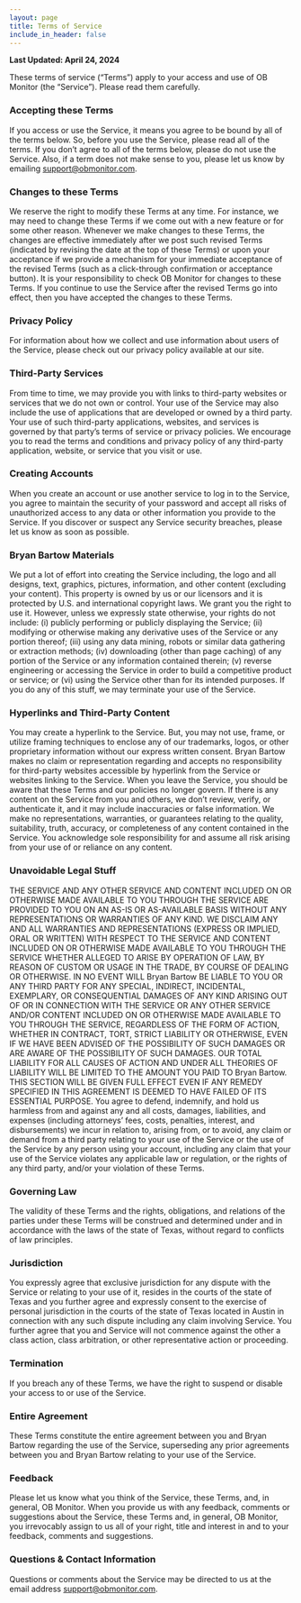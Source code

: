 ```yaml
---
layout: page
title: Terms of Service
include_in_header: false
---
```


**Last Updated: April 24, 2024**

These terms of service (“Terms”) apply to your access and use of OB Monitor (the “Service”). Please read them carefully.
### Accepting these Terms
If you access or use the Service, it means you agree to be bound by all of the terms below. So, before you use the Service, please read all of the terms. If you don’t agree to all of the terms below, please do not use the Service. Also, if a term does not make sense to you, please let us know by emailing [support@obmonitor.com](mailto://bryan@obmonitor.com).
### Changes to these Terms
We reserve the right to modify these Terms at any time. For instance, we may need to change these Terms if we come out with a new feature or for some other reason.
Whenever we make changes to these Terms, the changes are effective immediately after we post such revised Terms (indicated by revising the date at the top of these Terms) or upon your acceptance if we provide a mechanism for your immediate acceptance of the revised Terms (such as a click-through confirmation or acceptance button). It is your responsibility to check OB Monitor for changes to these Terms.
If you continue to use the Service after the revised Terms go into effect, then you have accepted the changes to these Terms.
### Privacy Policy
For information about how we collect and use information about users of the Service, please check out our privacy policy available at our site.
### Third-Party Services
From time to time, we may provide you with links to third-party websites or services that we do not own or control. Your use of the Service may also include the use of applications that are developed or owned by a third party. Your use of such third-party applications, websites, and services is governed by that party’s terms of service or privacy policies. We encourage you to read the terms and conditions and privacy policy of any third-party application, website, or service that you visit or use.
### Creating Accounts
When you create an account or use another service to log in to the Service, you agree to maintain the security of your password and accept all risks of unauthorized access to any data or other information you provide to the Service.
If you discover or suspect any Service security breaches, please let us know as soon as possible.
### Bryan Bartow Materials
We put a lot of effort into creating the Service including, the logo and all designs, text, graphics, pictures, information, and other content (excluding your content). This property is owned by us or our licensors and it is protected by U.S. and international copyright laws. We grant you the right to use it.
However, unless we expressly state otherwise, your rights do not include: (i) publicly performing or publicly displaying the Service; (ii) modifying or otherwise making any derivative uses of the Service or any portion thereof; (iii) using any data mining, robots or similar data gathering or extraction methods; (iv) downloading (other than page caching) of any portion of the Service or any information contained therein; (v) reverse engineering or accessing the Service in order to build a competitive product or service; or (vi) using the Service other than for its intended purposes. If you do any of this stuff, we may terminate your use of the Service.
### Hyperlinks and Third-Party Content
You may create a hyperlink to the Service. But, you may not use, frame, or utilize framing techniques to enclose any of our trademarks, logos, or other proprietary information without our express written consent.
Bryan Bartow makes no claim or representation regarding and accepts no responsibility for third-party websites accessible by hyperlink from the Service or websites linking to the Service. When you leave the Service, you should be aware that these Terms and our policies no longer govern.
If there is any content on the Service from you and others, we don’t review, verify, or authenticate it, and it may include inaccuracies or false information. We make no representations, warranties, or guarantees relating to the quality, suitability, truth, accuracy, or completeness of any content contained in the Service. You acknowledge sole responsibility for and assume all risk arising from your use of or reliance on any content.
### Unavoidable Legal Stuff
THE SERVICE AND ANY OTHER SERVICE AND CONTENT INCLUDED ON OR OTHERWISE MADE AVAILABLE TO YOU THROUGH THE SERVICE ARE PROVIDED TO YOU ON AN AS-IS OR AS-AVAILABLE BASIS WITHOUT ANY REPRESENTATIONS OR WARRANTIES OF ANY KIND. WE DISCLAIM ANY AND ALL WARRANTIES AND REPRESENTATIONS (EXPRESS OR IMPLIED, ORAL OR WRITTEN) WITH RESPECT TO THE SERVICE AND CONTENT INCLUDED ON OR OTHERWISE MADE AVAILABLE TO YOU THROUGH THE SERVICE WHETHER ALLEGED TO ARISE BY OPERATION OF LAW, BY REASON OF CUSTOM OR USAGE IN THE TRADE, BY COURSE OF DEALING OR OTHERWISE.
IN NO EVENT WILL Bryan Bartow BE LIABLE TO YOU OR ANY THIRD PARTY FOR ANY SPECIAL, INDIRECT, INCIDENTAL, EXEMPLARY, OR CONSEQUENTIAL DAMAGES OF ANY KIND ARISING OUT OF OR IN CONNECTION WITH THE SERVICE OR ANY OTHER SERVICE AND/OR CONTENT INCLUDED ON OR OTHERWISE MADE AVAILABLE TO YOU THROUGH THE SERVICE, REGARDLESS OF THE FORM OF ACTION, WHETHER IN CONTRACT, TORT, STRICT LIABILITY OR OTHERWISE, EVEN IF WE HAVE BEEN ADVISED OF THE POSSIBILITY OF SUCH DAMAGES OR ARE AWARE OF THE POSSIBILITY OF SUCH DAMAGES. OUR TOTAL LIABILITY FOR ALL CAUSES OF ACTION AND UNDER ALL THEORIES OF LIABILITY WILL BE LIMITED TO THE AMOUNT YOU PAID TO Bryan Bartow. THIS SECTION WILL BE GIVEN FULL EFFECT EVEN IF ANY REMEDY SPECIFIED IN THIS AGREEMENT IS DEEMED TO HAVE FAILED OF ITS ESSENTIAL PURPOSE.
You agree to defend, indemnify, and hold us harmless from and against any and all costs, damages, liabilities, and expenses (including attorneys’ fees, costs, penalties, interest, and disbursements) we incur in relation to, arising from, or to avoid, any claim or demand from a third party relating to your use of the Service or the use of the Service by any person using your account, including any claim that your use of the Service violates any applicable law or regulation, or the rights of any third party, and/or your violation of these Terms.
### Governing Law
The validity of these Terms and the rights, obligations, and relations of the parties under these Terms will be construed and determined under and in accordance with the laws of the state of Texas, without regard to conflicts of law principles.
### Jurisdiction
You expressly agree that exclusive jurisdiction for any dispute with the Service or relating to your use of it, resides in the courts of the state of Texas and you further agree and expressly consent to the exercise of personal jurisdiction in the courts of the state of Texas located in Austin in connection with any such dispute including any claim involving Service. You further agree that you and Service will not commence against the other a class action, class arbitration, or other representative action or proceeding.
### Termination
If you breach any of these Terms, we have the right to suspend or disable your access to or use of the Service.
### Entire Agreement
These Terms constitute the entire agreement between you and Bryan Bartow regarding the use of the Service, superseding any prior agreements between you and Bryan Bartow relating to your use of the Service.
### Feedback
Please let us know what you think of the Service, these Terms, and, in general, OB Monitor. When you provide us with any feedback, comments or suggestions about the Service, these Terms and, in general, OB Monitor, you irrevocably assign to us all of your right, title and interest in and to your feedback, comments and suggestions.
### Questions & Contact Information
Questions or comments about the Service may be directed to us at the email address [support@obmonitor.com](mailto://bryan@obmonitor.com).
